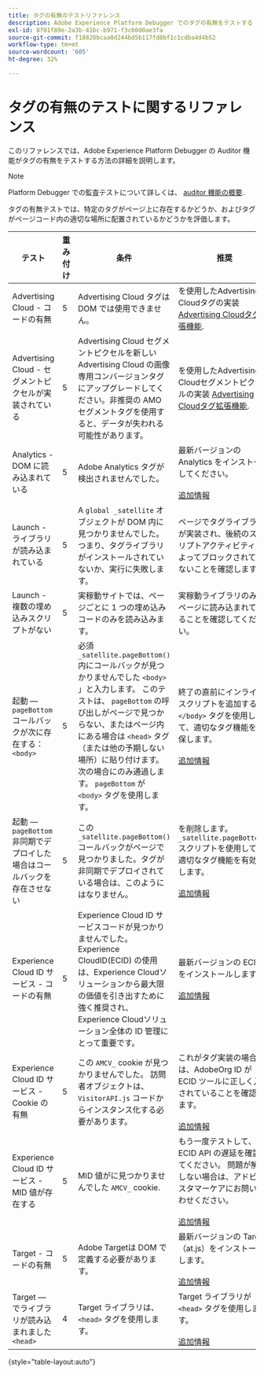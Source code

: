 ```yaml
---
title: タグの有無のテストリファレンス
description: Adobe Experience Platform Debugger でのタグの有無をテストする Auditor の機能について説明します。
exl-id: 8f01f89e-2a3b-41bc-b971-f3c60d0ae3fa
source-git-commit: f18828bcaa0d244bd5b117fd8bf1c1cdba4d4b52
workflow-type: tm+mt
source-wordcount: '605'
ht-degree: 32%

---
```


# タグの有無のテストに関するリファレンス

このリファレンスでは、Adobe Experience Platform Debugger の Auditor 機能がタグの有無をテストする方法の詳細を説明します。

>[!NOTE]
>
>Platform Debugger での監査テストについて詳しくは、 [auditor 機能の概要](./overview.md).

タグの有無テストでは、特定のタグがページ上に存在するかどうか、およびタグがページコード内の適切な場所に配置されているかどうかを評価します。

| テスト | 重み付け | 条件 | 推奨 |
| --- | --- | --- | --- |
| Advertising Cloud - コードの有無 | 5 | Advertising Cloud タグは DOM では使用できません。 | を使用したAdvertising Cloudタグの実装 [Advertising Cloudタグ拡張機能](https://experienceleague.adobe.com/docs/experience-platform/destinations/catalog/advertising/adobe-advertising-cloud.html). |
| Advertising Cloud - セグメントピクセルが実装されている | 5 | Advertising Cloud セグメントピクセルを新しい Advertising Cloud の画像専用コンバージョンタグにアップグレードしてください。非推奨の AMO セグメントタグを使用すると、データが失われる可能性があります。 | を使用したAdvertising Cloudセグメントピクセルの実装 [Advertising Cloudタグ拡張機能](https://experienceleague.adobe.com/docs/experience-platform/destinations/catalog/advertising/adobe-advertising-cloud.html). |
| Analytics - DOM に読み込まれている | 5 | Adobe Analytics タグが検出されませんでした。 | 最新バージョンの Analytics をインストールしてください。<br><br>[追加情報](https://experienceleague.adobe.com/docs/analytics/implementation/home.html?lang=ja) |
| Launch - ライブラリが読み込まれている | 5 | A `global _satellite` オブジェクトが DOM 内に見つかりませんでした。つまり、タグライブラリがインストールされていないか、実行に失敗します。 | ページでタグライブラリが実装され、後続のスクリプトアクティビティによってブロックされていないことを確認します。 |
| Launch - 複数の埋め込みスクリプトがない | 5 | 実稼動サイトでは、ページごとに 1 つの埋め込みコードのみを読み込みます。 | 実稼動ライブラリのみがページに読み込まれていることを確認してください。 |
| 起動 — `pageBottom` コールバックが次に存在する： `<body>` | 5 | 必須 `_satellite.pageBottom()` 内にコールバックが見つかりませんでした `<body>` 」と入力します。 このテストは、 `pageBottom` の呼び出しがページで見つからない、またはページ内にある場合は `<head>` タグ（または他の予期しない場所）に貼り付けます。 次の場合にのみ通過します。 `pageBottom` が `<body>` タグを使用します。 | 終了の直前にインラインスクリプトを追加する `</body>` タグを使用して、適切なタグ機能を確保します。<br><br>[追加情報](https://experienceleague.adobe.com/docs/experience-platform/tags/client-side/asynchronous-deployment.html) |
| 起動 — `pageBottom` 非同期でデプロイした場合はコールバックを存在させない | 5 | この `_satellite.pageBottom()` コールバックがページで見つかりました。タグが非同期でデプロイされている場合は、このようにはなりません。 | を削除します。 `_satellite.pageBottom()` スクリプトを使用して、適切なタグ機能を有効にします。 <br><br>[追加情報](https://experienceleague.adobe.com/docs/experience-platform/tags/client-side/asynchronous-deployment.html) |
| Experience Cloud ID サービス - コードの有無 | 5 | Experience Cloud ID サービスコードが見つかりませんでした。Experience CloudID(ECID) の使用は、Experience Cloudソリューションから最大限の価値を引き出すために強く推奨され、Experience Cloudソリューション全体の ID 管理にとって重要です。 | 最新バージョンの ECID をインストールします。<br><br>[追加情報](https://experienceleague.adobe.com/docs/id-service/using/intro/overview.html?lang=ja) |
| Experience Cloud ID サービス - Cookie の有無 | 5 | この `AMCV_` cookie が見つかりませんでした。 訪問者オブジェクトは、`VisitorAPI.js` コードからインスタンス化する必要があります。 | これがタグ実装の場合は、AdobeOrg ID が ECID ツールに正しく入力されていることを確認します。 <br><br>[追加情報](https://experienceleague.adobe.com/docs/id-service/using/intro/cookies.html?lang=ja) |
| Experience Cloud ID サービス - MID 値が存在する | 5 | MID 値がに見つかりませんでした `AMCV_` cookie. | もう一度テストして、ECID API の遅延を確認してください。 問題が解決しない場合は、アドビカスタマーケアにお問い合わせください。<br><br>[追加情報](https://experienceleague.adobe.com/docs/id-service/using/intro/cookies.html) |
| Target - コードの有無 | 5 | Adobe Targetは DOM で定義する必要があります。 | 最新バージョンの Target（at.js）をインストールします。<br><br>[追加情報](https://experienceleague.adobe.com/docs/target/using/implement-target/implementing-target.html) |
| Target — でライブラリが読み込まれました `<head>` | 4 | Target ライブラリは、 `<head>` タグを使用します。 | Target ライブラリが `<head>` タグを使用します。 <br><br>[追加情報](https://experienceleague.adobe.com/docs/target/using/implement-target/implementing-target.html) |

{style=&quot;table-layout:auto&quot;}

